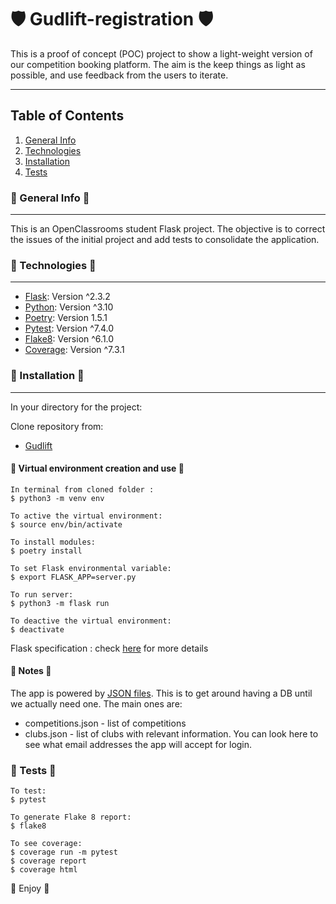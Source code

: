 # :shield: Gudlift-registration :shield:

This is a proof of concept (POC) project to show a light-weight version of our competition booking platform. The aim is the keep things as light as possible, and use feedback from the users to iterate.

***
## Table of Contents
1. [General Info](#general-info)
2. [Technologies](#technologies)
3. [Installation](#installation)
4. [Tests](#tests)

### :newspaper: General Info :newspaper:
***
This is an OpenClassrooms student Flask project. 
The objective is to correct the issues of the initial project and add tests to consolidate the application.

### :briefcase: Technologies :briefcase:
*** 
- [Flask](https://pypi.org/project/Flask/2.3.2/): Version ^2.3.2
- [Python](https://www.python.org/): Version ^3.10
- [Poetry](https://pypi.org/project/poetry/1.5.1/): Version 1.5.1
- [Pytest](https://pypi.org/project/pytest/): Version ^7.4.0
- [Flake8](https://pypi.org/project/flake8/): Version ^6.1.0
- [Coverage](https://pypi.org/project/coverage/): Version ^7.3.1

### :wrench: Installation :wrench:
***
In your directory for the project:

Clone repository from:
- [Gudlift](https://github.com/SpiritF0rest/OC_Python_P11_Gudlift)

#### :wrench: Virtual environment creation and use :wrench:

```
In terminal from cloned folder :
$ python3 -m venv env

To active the virtual environment:
$ source env/bin/activate

To install modules:
$ poetry install

To set Flask environmental variable:
$ export FLASK_APP=server.py

To run server:
$ python3 -m flask run

To deactive the virtual environment: 
$ deactivate
```

 Flask specification : check [here](https://flask.palletsprojects.com/en/1.1.x/quickstart/#a-minimal-application) for more details


#### :wrench: Notes :wrench:

The app is powered by [JSON files](https://www.tutorialspoint.com/json/json_quick_guide.htm). This is to get around having a DB until we actually need one. The main ones are:
     
* competitions.json - list of competitions
* clubs.json - list of clubs with relevant information. You can look here to see what email addresses the app will accept for login.

### :newspaper: Tests :newspaper:

```
To test:
$ pytest

To generate Flake 8 report:
$ flake8

To see coverage:
$ coverage run -m pytest
$ coverage report
$ coverage html
```

:snake: Enjoy :snake:
